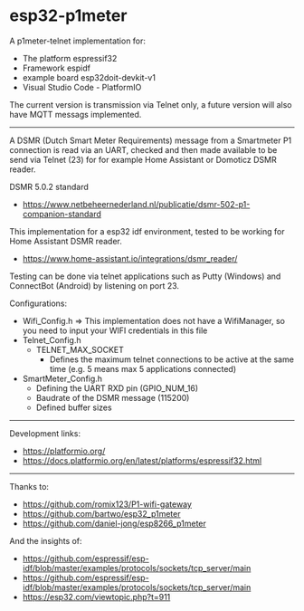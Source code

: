 # esp32-p1meter

A p1meter-telnet implementation for:
* The platform espressif32
* Framework espidf
* example board esp32doit-devkit-v1
* Visual Studio Code - PlatformIO

The current version is transmission via Telnet only, a future version will also have MQTT messags implemented.

***

A DSMR (Dutch Smart Meter Requirements) message from a Smartmeter P1 connection is read via an UART, checked and then made available to be send via Telnet (23) for for example Home Assistant or Domoticz DSMR reader.

DSMR 5.0.2 standard
* https://www.netbeheernederland.nl/publicatie/dsmr-502-p1-companion-standard


This implementation for a esp32 idf environment, tested to be working for Home Assistant DSMR reader.
* https://www.home-assistant.io/integrations/dsmr_reader/

Testing can be done via telnet applications such as Putty (Windows) and ConnectBot (Android) by listening on port 23.

Configurations:
* Wifi_Config.h => This implementation does not have a WifiManager, so you need to input your WIFI credentials in this file
* Telnet_Config.h
  * TELNET_MAX_SOCKET
    * Defines the maximum telnet connections to be active at the same time (e.g. 5 means max 5 applications connected)
* SmartMeter_Config.h
  * Defining the UART RXD pin (GPIO_NUM_16)
  * Baudrate of the DSMR message (115200)
  * Defined buffer sizes

***

Development links:
* https://platformio.org/
* https://docs.platformio.org/en/latest/platforms/espressif32.html

***

Thanks to:
* https://github.com/romix123/P1-wifi-gateway
* https://github.com/bartwo/esp32_p1meter
* https://github.com/daniel-jong/esp8266_p1meter

And the insights of:
* https://github.com/espressif/esp-idf/blob/master/examples/protocols/sockets/tcp_server/main
* https://github.com/espressif/esp-idf/blob/master/examples/protocols/sockets/tcp_server/main
* https://esp32.com/viewtopic.php?t=911